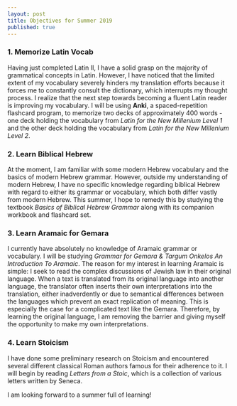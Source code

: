 ```yaml
---
layout: post
title: Objectives for Summer 2019
published: true
---
```

### 1. Memorize Latin Vocab
Having just completed Latin II, I have a solid grasp on the majority of grammatical concepts in Latin. However, I have noticed that the limited extent of my vocabulary severely hinders my translation efforts because it forces me to constantly consult the dictionary, which interrupts my thought process. I realize that the next step towards becoming a fluent Latin reader is improving my vocabulary. I will be using __Anki__, a spaced-repetition flashcard program, to memorize two decks of approximately 400 words - one deck holding the vocabulary from *Latin for the New Millenium Level 1* and the other deck holding the vocabulary from *Latin for the New Millenium Level 2*.
### 2. Learn Biblical Hebrew
At the moment, I am familiar with some modern Hebrew vocabulary and the basics of modern Hebrew grammar. However, outside my understanding of modern Hebrew, I have no specific knowledge regarding biblical Hebrew with regard to either its grammar or vocabulary, which both differ vastly from modern Hebrew. This summer, I hope to remedy this by studying the textbook *Basics of Biblical Hebrew Grammar* along with its companion workbook and flashcard set.
### 3. Learn Aramaic for Gemara
I currently have absolutely no knowledge of Aramaic grammar or vocabulary. I will be studying *Grammar for Gemara & Targum Onkelos An Introduction To Aramaic*. The reason for my interest in learning Aramaic is simple: I seek to read the complex discussions of Jewish law in their original language. When a text is translated from its original language into another language, the translator often inserts their own interpretations into the translation, either inadverdently or due to semantical differences between the languages which prevent an exact replication of meaning. This is especially the case for a complicated text like the Gemara. Therefore, by learning the original language, I am removing the barrier and giving myself the opportunity to make my own interpretations.
### 4. Learn Stoicism
I have done some preliminary research on Stoicism and encountered several different classical Roman authors famous for their adherence to it. I will begin by reading *Letters from a Stoic*, which is a collection of various letters written by Seneca.



I am looking forward to a summer full of learning!